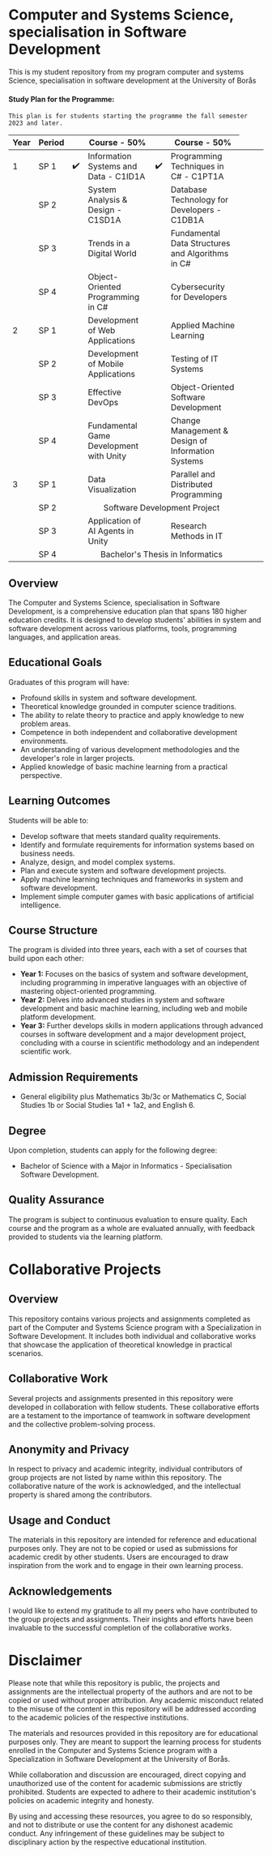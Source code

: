 # Computer and Systems Science, specialisation in Software Development
This is my student repository from my program computer and systems Science, specialisation in software development at the University of Borås

#### Study Plan for the Programme:
```
This plan is for students starting the programme the fall semester 2023 and later.
```

| Year | Period |  | Course - 50% |  | Course - 50% |
|---|---|---|---|---|---|
| 1 | SP 1 | :heavy_check_mark: | Information Systems and Data - C1ID1A | :heavy_check_mark: | Programming Techniques in C# - C1PT1A |
|  | SP 2 |  | System Analysis & Design - C1SD1A |  | Database Technology for Developers - C1DB1A |
|  | SP 3 |  | Trends in a Digital World |  | Fundamental Data Structures and Algorithms in C# |
|  | SP 4 |  | Object-Oriented Programming in C# |  | Cybersecurity for Developers |
| 2 | SP 1 |  | Development of Web Applications |  | Applied Machine Learning |
|  | SP 2 |  | Development of Mobile Applications |  | Testing of IT Systems |
|  | SP 3 |  | Effective DevOps |  | Object-Oriented Software Development |
|  | SP 4 |  | Fundamental Game Development with Unity |  | Change Management & Design of Information Systems |
| 3 | SP 1 |  | Data Visualization  |  | Parallel and Distributed Programming |
|  | SP 2 | <td colspan="5" align="center">Software Development Project</td> |
|  | SP 3 |  | Application of AI Agents in Unity |  | Research Methods in IT |
|  | SP 4 | <td colspan="5" align="center">Bachelor's Thesis in Informatics</td> |


## Overview
The Computer and Systems Science, specialisation in Software Development, is a comprehensive education plan that spans 180 higher education credits. It is designed to develop students' abilities in system and software development across various platforms, tools, programming languages, and application areas.

## Educational Goals
Graduates of this program will have:
- Profound skills in system and software development.
- Theoretical knowledge grounded in computer science traditions.
- The ability to relate theory to practice and apply knowledge to new problem areas.
- Competence in both independent and collaborative development environments.
- An understanding of various development methodologies and the developer's role in larger projects.
- Applied knowledge of basic machine learning from a practical perspective.

## Learning Outcomes
Students will be able to:
- Develop software that meets standard quality requirements.
- Identify and formulate requirements for information systems based on business needs.
- Analyze, design, and model complex systems.
- Plan and execute system and software development projects.
- Apply machine learning techniques and frameworks in system and software development.
- Implement simple computer games with basic applications of artificial intelligence.

## Course Structure
The program is divided into three years, each with a set of courses that build upon each other:
- **Year 1:** Focuses on the basics of system and software development, including programming in imperative languages with an objective of mastering object-oriented programming.
- **Year 2:** Delves into advanced studies in system and software development and basic machine learning, including web and mobile platform development.
- **Year 3:** Further develops skills in modern applications through advanced courses in software development and a major development project, concluding with a course in scientific methodology and an independent scientific work.

## Admission Requirements
- General eligibility plus Mathematics 3b/3c or Mathematics C, Social Studies 1b or Social Studies 1a1 + 1a2, and English 6.

## Degree
Upon completion, students can apply for the following degree:
- Bachelor of Science with a Major in Informatics - Specialisation Software Development.

## Quality Assurance
The program is subject to continuous evaluation to ensure quality. Each course and the program as a whole are evaluated annually, with feedback provided to students via the learning platform.

# Collaborative Projects

## Overview
This repository contains various projects and assignments completed as part of the Computer and Systems Science program with a Specialization in Software Development. It includes both individual and collaborative works that showcase the application of theoretical knowledge in practical scenarios.

## Collaborative Work
Several projects and assignments presented in this repository were developed in collaboration with fellow students. These collaborative efforts are a testament to the importance of teamwork in software development and the collective problem-solving process.

## Anonymity and Privacy
In respect to privacy and academic integrity, individual contributors of group projects are not listed by name within this repository. The collaborative nature of the work is acknowledged, and the intellectual property is shared among the contributors.

## Usage and Conduct
The materials in this repository are intended for reference and educational purposes only. They are not to be copied or used as submissions for academic credit by other students. Users are encouraged to draw inspiration from the work and to engage in their own learning process.

## Acknowledgements
I would like to extend my gratitude to all my peers who have contributed to the group projects and assignments. Their insights and efforts have been invaluable to the successful completion of the collaborative works.

# Disclaimer
Please note that while this repository is public, the projects and assignments are the intellectual property of the authors and are not to be copied or used without proper attribution. Any academic misconduct related to the misuse of the content in this repository will be addressed according to the academic policies of the respective institutions.

The materials and resources provided in this repository are for educational purposes only. They are meant to support the learning process for students enrolled in the Computer and Systems Science program with a Specialization in Software Development at the University of Borås.

While collaboration and discussion are encouraged, direct copying and unauthorized use of the content for academic submissions are strictly prohibited. Students are expected to adhere to their academic institution's policies on academic integrity and honesty.

By using and accessing these resources, you agree to do so responsibly, and not to distribute or use the content for any dishonest academic conduct. Any infringement of these guidelines may be subject to disciplinary action by the respective educational institution.

